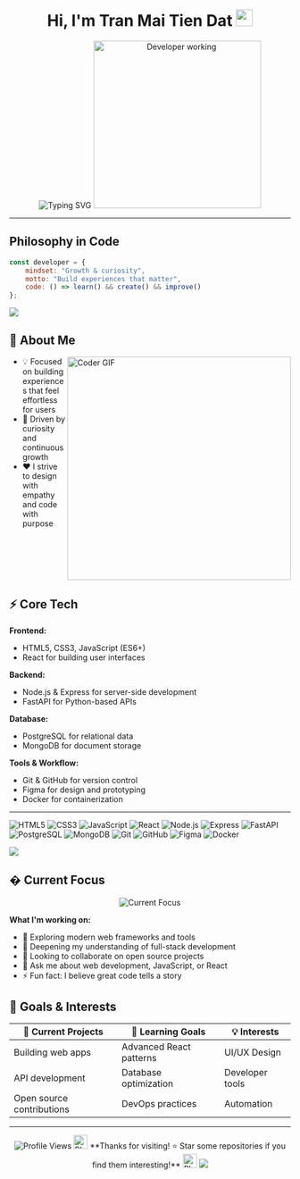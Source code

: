 <div align="center">

# Hi, I'm Tran Mai Tien Dat <img src="https://media.giphy.com/media/hvRJCLFzcasrR4ia7z/giphy.gif" width="30px"/>

<img src="https://readme-typing-svg.herokuapp.com?font=Fira+Code&pause=1000&color=36BCF7FF&center=true&vCenter=true&width=500&lines=I+build+calm%2C+useful+web+experiences;Simple+on+the+surface%2C+thoughtful+underneath;Welcome+to+my+GitHub!" alt="Typing SVG" />

<img src="https://raw.githubusercontent.com/TheDudeThatCode/TheDudeThatCode/master/Assets/Developer.gif" width="300px" alt="Developer working"/>

</div>

---

## Philosophy in Code

```javascript
const developer = {
	mindset: "Growth & curiosity",
	motto: "Build experiences that matter",
	code: () => learn() && create() && improve()
};
```

<img src="https://user-images.githubusercontent.com/73097560/115834477-dbab4500-a447-11eb-908a-139a6edaec5c.gif">

## 🚀 About Me

<img align="right" src="https://media.giphy.com/media/SWoSkN6DxTszqIKEqv/giphy.gif" alt="Coder GIF" width="400">

- 💡 Focused on building experiences that feel effortless for users
- 🌱 Driven by curiosity and continuous growth  
- ❤️ I strive to design with empathy and code with purpose

<br clear="both"/>

## ⚡ Core Tech

**Frontend:**
- HTML5, CSS3, JavaScript (ES6+)
- React for building user interfaces

**Backend:**
- Node.js & Express for server-side development
- FastAPI for Python-based APIs

**Database:**
- PostgreSQL for relational data
- MongoDB for document storage

**Tools & Workflow:**
- Git & GitHub for version control
- Figma for design and prototyping
- Docker for containerization

---

![HTML5](https://img.shields.io/badge/HTML5-E34F26?style=flat-square&logo=html5&logoColor=white) 
![CSS3](https://img.shields.io/badge/CSS3-1572B6?style=flat-square&logo=css3&logoColor=white) 
![JavaScript](https://img.shields.io/badge/JavaScript-F7DF1E?style=flat-square&logo=javascript&logoColor=black) 
![React](https://img.shields.io/badge/React-20232A?style=flat-square&logo=react&logoColor=61DAFB)
![Node.js](https://img.shields.io/badge/Node.js-339933?style=flat-square&logo=node.js&logoColor=white) 
![Express](https://img.shields.io/badge/Express-000000?style=flat-square&logo=express&logoColor=white) 
![FastAPI](https://img.shields.io/badge/FastAPI-009688?style=flat-square&logo=fastapi&logoColor=white)
![PostgreSQL](https://img.shields.io/badge/PostgreSQL-336791?style=flat-square&logo=postgresql&logoColor=white) 
![MongoDB](https://img.shields.io/badge/MongoDB-47A248?style=flat-square&logo=mongodb&logoColor=white)
![Git](https://img.shields.io/badge/Git-F05032?style=flat-square&logo=git&logoColor=white) 
![GitHub](https://img.shields.io/badge/GitHub-181717?style=flat-square&logo=github&logoColor=white) 
![Figma](https://img.shields.io/badge/Figma-F24E1E?style=flat-square&logo=figma&logoColor=white) 
![Docker](https://img.shields.io/badge/Docker-2496ED?style=flat-square&logo=docker&logoColor=white)

<img src="https://user-images.githubusercontent.com/73097560/115834477-dbab4500-a447-11eb-908a-139a6edaec5c.gif">

## � Current Focus

<div align="center">

<img src="https://readme-typing-svg.herokuapp.com?font=Fira+Code&pause=1000&color=F75C7EFF&center=true&vCenter=true&width=600&lines=Learning+new+technologies;Building+meaningful+projects;Exploring+web+development;Creating+better+user+experiences" alt="Current Focus" />

</div>

**What I'm working on:**
- 🔭 Exploring modern web frameworks and tools
- 🌱 Deepening my understanding of full-stack development  
- 👯 Looking to collaborate on open source projects
- 💬 Ask me about web development, JavaScript, or React
- ⚡ Fun fact: I believe great code tells a story

## 🎯 Goals & Interests

<div align="center">

| 🚀 **Current Projects** | 🎯 **Learning Goals** | 💡 **Interests** |
|-------------------------|----------------------|-------------------|
| Building web apps | Advanced React patterns | UI/UX Design |
| API development | Database optimization | Developer tools |
| Open source contributions | DevOps practices | Automation |

</div>


---

<div align="center">
  <img src="https://komarev.com/ghpvc/?username=TranMaiTienDat&style=flat-square&color=blue" alt="Profile Views"/>
  
  <img src="https://media.giphy.com/media/ObNTw8Uzwy6KQ/giphy.gif" width="25" alt="Blob dance"/>
  **Thanks for visiting! ⭐ Star some repositories if you find them interesting!**
  <img src="https://media.giphy.com/media/ObNTw8Uzwy6KQ/giphy.gif" width="25" alt="Blob dance"/>
  
  <img src="https://raw.githubusercontent.com/Trilokia/Trilokia/379277808c61ef204768a61bbc5d25bc7798ccf1/bottom_header.svg" />
</div>
